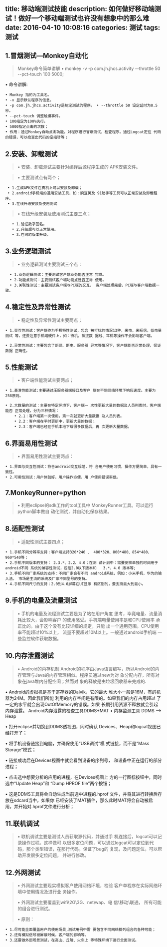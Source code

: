 title: 移动端测试技能
description: 如何做好移动端测试！做好一个移动端测试也许没有想象中的那么难
date: 2016-04-10 10:08:16
categories: 测试
tags: 测试
---
1.冒烟测试—Monkey自动化
---------------------------------------
>Monkey命令简单讲解 
• monkey -v -p com.jh.jhcs.activity --throttle 50 --pct-touch 100 5000; 

• 命令讲解: 

    • Monkey 指的为工具名。
    • -v 显示默认程序的信息。 
    • -p com.jh.jhcs.activity是制定测试的程序。 • --throttle 50 设定延时为0.5秒。 
    • --pct-touch 调整触摸事件。
    • 100指定为100%执行。
    • 5000指定点击的次数； 
    • 作用：通过Monkey自动点击功能，对程序进行冒烟测试，检查程序。通过Logcat定位 代码的错误，可以检查出代码的空指针等；

2.安装、卸载测试
---------------------------------------
>• 安装、卸载测试主要针对编译后源程序生成的 APK安装文件。 

>• 主要测试点有两个； 

     • 1.生成APK文件在真机上可以安装及卸载； 
     • 2.android手机端的通用安装工具，如：豌豆荚及 91助手等工具可以正常安装及卸载程序。
     • 3.在线升级安装及使用测试

>• 在线升级安装及使用测试主要三点；

       • 1.验证数字签名。
       • 2.升级后可以正常使用。 
       • 3.在线跨版本升级。

<!--more-->

3.业务逻辑测试
---------------------------------------
>• 业务逻辑测试主要测试三个点： 

      • 1.业务逻辑测试：主要测试客户端业务能否正常 完成。 
      • 2.功能点测试：主要测试客户端功能点是否正常 使用。
      • 3.关联性测试：主要测试客户端与PC端的交互， 客户端处理完后，PC端与客户端数据一致。

4.稳定性及异常性测试
---------------------------------------
 >• 稳定性及异常性测试主要两点； 

    • 1.交互性测试：客户端作为手机特性测试，包含 被打扰的情况13种，来电，来短信，低电量测试 等，还要注意手机端硬件上，如：待机，插拔数 据线、耳机等操作不会影响客户端。

    • 2.异常性测试：主要包含了断网、断电、服务器 异常等情况下，客户端能否正常处理，保证数据 正确性。

5.性能测试
---------------------------------------
>• 客户端性能测试主要两点；

    • 1.基准性能测试:主要通过压服务器端接口及客户 端在不同网络环境下响应速度。主要为258原则。
 
    • 2.大数量的测试：主要在特定环境下，客户端一 次性更新大量的数据及人员列表时，客户端能否 正常处理，分为三种情况： 
        • 2.1：客户端第一次使用，第一次就更新大量数据 及人员列表。 
        • 2.2：客户端在平时更新中，更新大量的数据； 
        • 2.3：客户端已经在手机本地下载很多数据后，再 次更新大量数据。
6.界面易用性测试
---------------------------------------
>• 界面易用性测试主要两点：

    • 1.界面与交互性测试：符合android交互规范，符 合用户使用习惯，操作方便简单，具有一致性。
    • 2.可用性测试：用户体验好，用户操作方便，用 户使用错误率低。
7.MonkeyRunner+python
---------------------------------------
>• 利用eclipse的sdk工作的tool工具中 MonkeyRunner工具。可以运行python脚本做自 动化测试，并自动化保存结果。

8.适配性测试 
---------------------------------------
>• 适配性测试主要四点； 

    • 1.手机不同分辨率支持：客户端支持320*240 、 480*320、800*480、854*480、960*540等； 
    • 2.手机不同版本的支持： 2.3.*、2.2、4.0；在测 试计划中：需要安排单独的时间用于android不同 系统的兼容性测试，包括2.0以下版本和   3.*、4.0 版本等; 
    • 3.手机不同厂家系统的支持：不同厂家会有不同 android系统，例如：小米手机，华为的输入法。 市场是主流的系统及厂家不同型号的支持。 
    • 4.手机不同尺寸的支持：2.0到4.0屏幕在UI显示 有区别的，要支持最大到最小。
9.手机的电量及流量测试
---------------------------------------
>• 手机的电量及流程测试主要是为了站在用户角度 思考，毕竟电量、流量消耗比较大，会影响客户 的使用感受。手机端电量使用率是和CPU使用率 承正比的。由于这个没有比较详细的规定，只能 出一个通用范围。CPU使用率不能超过10%以上， 流量不要超过10M以上。一般通过android手机端 一些监控软件获取数据。

10.内存泄露测试
---------------------------------------
>• Android的内存机制 Android的程序由Java语言编写，所以Android的内 存管理与Java的内存管理相似。程序员通过new为对 象分配内存，所有对象在java堆内分配空间；然而对 象的释放是由垃圾回收器来完成的.
>
• Android的虚拟机是基于寄存器的Dalvik，它的最大 堆大小一般是16M，有的机器为24M。因此我们所能 利用的内存空间是有限的。如果我们的内存占用超过 了一定的水平就会出现OutOfMemory的错误。如果 长期引用资源不释放就会引起内存泄露。
Android内存泄露的检查工具DDMS+MAT
 • 内存监测工具 DDMS --> Heap 
>
 • 打开eclipse并切换到DDMS透视图，同时确认 Devices、Heap和logcat视图已经打开了；
>
 • 将手机设备链接到电脑，并确保使用“USB调试”模 式链接，而不是“Mass Storage“模式； 
>
 • 链接成功后在Devices视图中就会看到设备的序列号， 和设备中正在运行的部分进程；
>
 • 点击选中想要分析的应用的进程，在Devices视图上 方的一行图标按钮中，同时选中“Update Heap”和 “Dump HPROF file”两个按钮；
>
 • 这是DDMS工具将会自动生成当前选中进程的.hprof 文件，并将其进行转换后存放在sdcard当中，如果你 已经安装了MAT插件，那么此时MAT将会自动被启 用，并开始对.hprof文件进行分析；

11.联机调试
---------------------------------------
>• 联机调试主要是测试人员获取源代码，并通过手 机连接后，logcat可以记录操作过程。这样做可 以很多定位问题，可以通过logcat可以定位到代 码，那个类型错误，在那行代码。保证了bug的 复现，及问题定位。可以帮助开发很多定位问题， 并进行修改。

12.外网测试 
---------------------------------------
>• 外网测试主要现实模拟客户使用网络环境，检验 客户单程序在实际网络环境中使用情况及进行业 务操作。
>
> • 外网测试主要覆盖到wifi\2G\3G、net\wap、电 信\移动\联通， 所有可能的组合进行测试。
> 
>  • 原则： 
>  
    • 1.尽可能全面覆盖用户的使用场景,测试用例中需 要包含不同网络排列组合的各种可能； 
    • 2.还有模拟信号被屏蔽时候，客户端的影响等。
    • 3.还要做外部场景测试，在高山、丘陵、火车上 等特殊环境下进行全面测试。